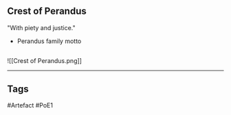 ## Crest of Perandus
"With piety and justice."
- Perandus family motto
##
![[Crest of Perandus.png]]

---
## Tags
#Artefact
#PoE1